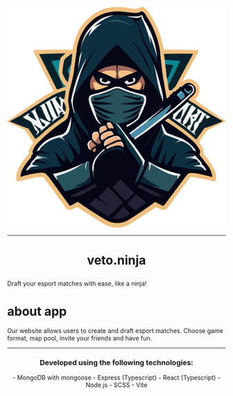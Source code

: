 <div align="center">
  <img src="frontend/src/assets/vetoninja_logo.svg" />
</div>

---

# <p align="center">veto.ninja</p>

Draft your esport matches with ease, like a ninja!

# about app

Our website allows users to create and draft esport matches. Choose game format, map pool, invite your friends and have fun.

---

### <p align="center"> Developed using the following technologies: </p>

<div align="center">
  - MongoDB with mongoose
  - Express (Typescript)
  - React (Typescript)
  - Node.js
  - SCSS
  - Vite
</div>
